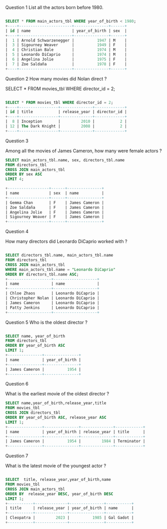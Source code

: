 
Question 1
List all the actors born before 1980.



```sql

SELECT * FROM main_actors_tbl WHERE year_of_birth < 1980;
+----+-----------------------+---------------+------+
| id | name                  | year_of_birth | sex  |
+----+-----------------------+---------------+------+
|  1 | Arnold Schwarzenegger |          1947 | M    |
|  3 | Sigourney Weaver      |          1949 | F    |
|  4 | Christian Bale        |          1974 | M    |
|  5 | Leonardo DiCaprio     |          1974 | M    |
|  6 | Angelina Jolie        |          1975 | F    |
|  7 | Zoe Saldaña           |          1978 | F    |
+----+-----------------------+---------------+------+


```
Question 2
How many movies did Nolan direct ?

SELECT * FROM movies_tbl WHERE director_id = 2;

```sql

SELECT * FROM movies_tbl WHERE director_id = 2;
+----+-----------------+--------------+-------------+
| id | title           | release_year | director_id |
+----+-----------------+--------------+-------------+
|  8 | Inception       |         2010 |           2 |
| 12 | The Dark Knight |         2008 |           2 |
+----+-----------------+--------------+-------------+

```

Question 3

Among all the movies of James Cameron, how many were female actors ?


```sql
SELECT main_actors_tbl.name, sex, directors_tbl.name
FROM directors_tbl
CROSS JOIN main_actors_tbl
ORDER BY sex ASC
LIMIT 4;

+------------------+------+---------------+
| name             | sex  | name          |
+------------------+------+---------------+
| Gemma Chan       | F    | James Cameron |
| Zoe Saldaña      | F    | James Cameron |
| Angelina Jolie   | F    | James Cameron |
| Sigourney Weaver | F    | James Cameron |
+------------------+------+---------------+

```

Question 4

How many directors did Leonardo DiCaprio worked with ?


```sql

SELECT directors_tbl.name, main_actors_tbl.name
FROM directors_tbl
CROSS JOIN main_actors_tbl
WHERE main_actors_tbl.name = "Leonardo DiCaprio"
ORDER BY directors_tbl.name ASC;
+-------------------+-------------------+
| name              | name              |
+-------------------+-------------------+
| Chloe Zhaos       | Leonardo DiCaprio |
| Christopher Nolan | Leonardo DiCaprio |
| James Cameron     | Leonardo DiCaprio |
| Patty Jenkins     | Leonardo DiCaprio |
+-------------------+-------------------+

```

Question 5
Who is the oldest director ?

```sql

SELECT name, year_of_birth
FROM directors_tbl
ORDER BY year_of_birth ASC
LIMIT 1;
+---------------+---------------+
| name          | year_of_birth |
+---------------+---------------+
| James Cameron |          1954 |
+---------------+---------------+

```


Question 6

What is the earliest movie of the oldest director ?


```sql
SELECT name,year_of_birth,release_year,title
FROM movies_tbl
CROSS JOIN directors_tbl
ORDER BY year_of_birth ASC, release_year ASC
LIMIT 1;
+---------------+---------------+--------------+------------+
| name          | year_of_birth | release_year | title      |
+---------------+---------------+--------------+------------+
| James Cameron |          1954 |         1984 | Terminator |
+---------------+---------------+--------------+------------+


```

Question 7

What is the latest movie of the youngest actor ?


```sql

SELECT  title, release_year,year_of_birth,name
FROM movies_tbl
CROSS JOIN main_actors_tbl
ORDER BY  release_year DESC, year_of_birth DESC
LIMIT 1;
+-----------+--------------+---------------+-----------+
| title     | release_year | year_of_birth | name      |
+-----------+--------------+---------------+-----------+
| Cleopatra |         2023 |          1985 | Gal Gadot |
+-----------+--------------+---------------+-----------+

